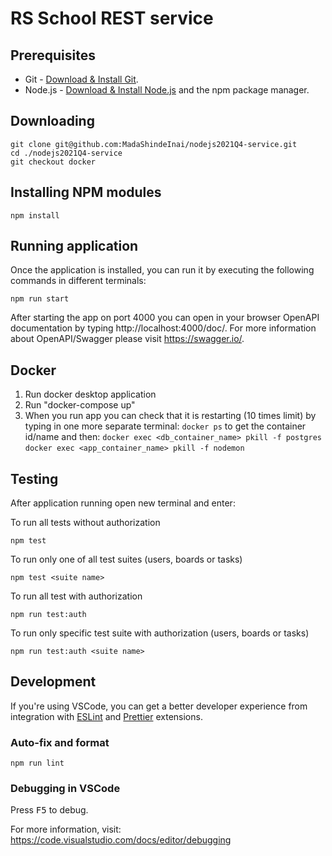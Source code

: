 # RS School REST service

## Prerequisites

- Git - [Download & Install Git](https://git-scm.com/downloads).
- Node.js - [Download & Install Node.js](https://nodejs.org/en/download/) and the npm package manager.

## Downloading

```
git clone git@github.com:MadaShindeInai/nodejs2021Q4-service.git
cd ./nodejs2021Q4-service
git checkout docker
```

## Installing NPM modules

```
npm install
```

## Running application
Once the application is installed, you can run it by executing the following commands in different terminals:
```
npm run start
```

After starting the app on port 4000 you can open
in your browser OpenAPI documentation by typing http://localhost:4000/doc/.
For more information about OpenAPI/Swagger please visit https://swagger.io/.

## Docker
1) Run docker desktop application
3) Run "docker-compose up"
4) When you run app you can check that it is restarting (10 times limit) by typing in one more separate terminal:
```docker ps``` to get the container id/name and then:
```docker exec <db_container_name> pkill -f postgres```
```docker exec <app_container_name> pkill -f nodemon```
## Testing

After application running open new terminal and enter:

To run all tests without authorization

```
npm test
```

To run only one of all test suites (users, boards or tasks)

```
npm test <suite name>
```

To run all test with authorization

```
npm run test:auth
```

To run only specific test suite with authorization (users, boards or tasks)

```
npm run test:auth <suite name>
```

## Development

If you're using VSCode, you can get a better developer experience from integration with [ESLint](https://marketplace.visualstudio.com/items?itemName=dbaeumer.vscode-eslint) and [Prettier](https://marketplace.visualstudio.com/items?itemName=esbenp.prettier-vscode) extensions.

### Auto-fix and format

```
npm run lint
```

### Debugging in VSCode

Press <kbd>F5</kbd> to debug.

For more information, visit: https://code.visualstudio.com/docs/editor/debugging
